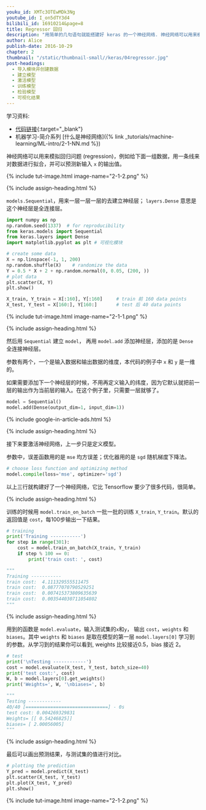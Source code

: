 ```yaml
---
youku_id: XMTc3OTEwMDk3Ng
youtube_id: I_on5dTY3d4
bilibili_id: 16910214&page=8
title: Regressor 回归
description: "用简单的几句语句就能搭建好 keras 的一个神经网络. 神经网络可以用来模拟回归问题 (regression)，例如给下面一组数据，用一条线来对数据进行拟合，并可以预测新输入 `x` 的输出值。"
author: Alice
publish-date: 2016-10-29
chapter: 2
thumbnail: "/static/thumbnail-small//keras/04regressor.jpg"
post-headings:
  - 导入模块并创建数据
  - 建立模型
  - 激活模型
  - 训练模型
  - 检验模型
  - 可视化结果
---
```



学习资料:
  * [代码链接](https://github.com/MorvanZhou/tutorials/blob/master/kerasTUT/4-regressor_example.py){:target="_blank"}
  * 机器学习-简介系列 [什么是神经网络]({% link _tutorials/machine-learning/ML-intro/2-1-NN.md %})

神经网络可以用来模拟回归问题 (regression)，例如给下面一组数据，用一条线来对数据进行拟合，并可以预测新输入 `x` 的输出值。

{% include tut-image.html image-name="2-1-2.png" %}


{% include assign-heading.html %}

`models.Sequential`，用来一层一层一层的去建立神经层；
`layers.Dense` 意思是这个神经层是全连接层。

``` python
import numpy as np
np.random.seed(1337)  # for reproducibility
from keras.models import Sequential
from keras.layers import Dense
import matplotlib.pyplot as plt # 可视化模块

# create some data
X = np.linspace(-1, 1, 200)
np.random.shuffle(X)    # randomize the data
Y = 0.5 * X + 2 + np.random.normal(0, 0.05, (200, ))
# plot data
plt.scatter(X, Y)
plt.show()

X_train, Y_train = X[:160], Y[:160]     # train 前 160 data points
X_test, Y_test = X[160:], Y[160:]       # test 后 40 data points
```

{% include tut-image.html image-name="2-1-1.png" %}

{% include assign-heading.html %}

然后用 `Sequential` 建立 `model`，
再用 `model.add` 添加神经层，添加的是 `Dense` 全连接神经层。

参数有两个，一个是输入数据和输出数据的维度，本代码的例子中 `x` 和 `y` 是一维的。

如果需要添加下一个神经层的时候，不用再定义输入的纬度，因为它默认就把前一层的输出作为当前层的输入。在这个例子里，只需要一层就够了。

``` python
model = Sequential()
model.add(Dense(output_dim=1, input_dim=1))
```

{% include google-in-article-ads.html %}

{% include assign-heading.html %}

接下来要激活神经网络，上一步只是定义模型。

参数中，误差函数用的是 `mse` 均方误差；优化器用的是 `sgd` 随机梯度下降法。

``` python
# choose loss function and optimizing method
model.compile(loss='mse', optimizer='sgd')
```

以上三行就构建好了一个神经网络，它比 Tensorflow 要少了很多代码，很简单。


{% include assign-heading.html %}

训练的时候用 `model.train_on_batch` 一批一批的训练 `X_train`, `Y_train`。默认的返回值是 `cost`，每100步输出一下结果。

``` python
# training
print('Training -----------')
for step in range(301):
    cost = model.train_on_batch(X_train, Y_train)
    if step % 100 == 0:
        print('train cost: ', cost)

"""
Training -----------
train cost:  4.111329555511475
train cost:  0.08777070790529251
train cost:  0.007415373809635639
train cost:  0.003544030711054802
"""
```

{% include assign-heading.html %}

用到的函数是 `model.evaluate`，输入测试集的`x`和`y`， 输出 `cost`，`weights` 和 `biases`。其中 `weights` 和 `biases` 是取在模型的第一层 `model.layers[0]` 学习到的参数。从学习到的结果你可以看到, weights 比较接近0.5，bias 接近 2。

``` python
# test
print('\nTesting ------------')
cost = model.evaluate(X_test, Y_test, batch_size=40)
print('test cost:', cost)
W, b = model.layers[0].get_weights()
print('Weights=', W, '\nbiases=', b)

"""
Testing ------------
40/40 [==============================] - 0s
test cost: 0.004269329831
Weights= [[ 0.54246825]] 
biases= [ 2.00056005]
"""
```


{% include assign-heading.html %}

最后可以画出预测结果，与测试集的值进行对比。

``` python
# plotting the prediction
Y_pred = model.predict(X_test)
plt.scatter(X_test, Y_test)
plt.plot(X_test, Y_pred)
plt.show()
```

{% include tut-image.html image-name="2-1-2.png" %}


